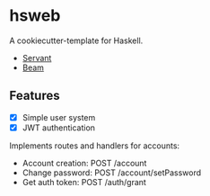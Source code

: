 # hsweb

A cookiecutter-template for Haskell.

- [Servant](https://www.servant.dev/)
- [Beam](https://tathougies.github.io/beam/)

## Features

- [x] Simple user system
- [x] JWT authentication

Implements routes and handlers for accounts:

- Account creation: POST /account
- Change password: POST /account/setPassword
- Get auth token: POST /auth/grant
